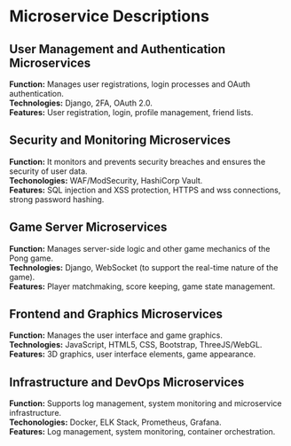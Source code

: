 # Microservice Descriptions

## User Management and Authentication Microservices
<strong>Function:</strong> Manages user registrations, login processes and OAuth authentication. <br>
<strong>Technologies:</strong> Django, 2FA, OAuth 2.0. <br>
<strong>Features:</strong> User registration, login, profile management, friend lists.

## Security and Monitoring Microservices
<strong>Function:</strong> It monitors and prevents security breaches and ensures the security of user data. <br>
<strong>Techonologies:</strong> WAF/ModSecurity, HashiCorp Vault. <br>
<strong>Features:</strong> SQL injection and XSS protection, HTTPS and wss connections, strong password hashing.

## Game Server Microservices
<strong>Function:</strong> Manages server-side logic and other game mechanics of the Pong game. <br>
<strong>Technologies:</strong> Django, WebSocket (to support the real-time nature of the game). <br>
<strong>Features:</strong> Player matchmaking, score keeping, game state management.

## Frontend and Graphics Microservices
<strong>Function:</strong> Manages the user interface and game graphics. <br>
<strong>Technologies:</strong> JavaScript, HTML5, CSS, Bootstrap, ThreeJS/WebGL. <br>
<strong>Features:</strong> 3D graphics, user interface elements, game appearance.

## Infrastructure and DevOps Microservices
<strong>Function:</strong> Supports log management, system monitoring and microservice infrastructure. <br>
<strong>Techonologies:</strong> Docker, ELK Stack, Prometheus, Grafana. <br>
<strong>Features:</strong> Log management, system monitoring, container orchestration.